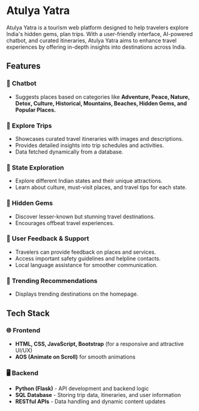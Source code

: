 # Atulya Yatra

Atulya Yatra is a tourism web platform designed to help travelers explore India's hidden gems, plan trips. With a user-friendly interface, AI-powered chatbot, and curated itineraries, Atulya Yatra aims to enhance travel experiences by offering in-depth insights into destinations across India.

## Features

### 🔹 Chatbot
- Suggests places based on categories like **Adventure, Peace, Nature, Detox, Culture, Historical, Mountains, Beaches, Hidden Gems, and Popular Places.**

### 🔹 Explore Trips
- Showcases curated travel itineraries with images and descriptions.
- Provides detailed insights into trip schedules and activities.
- Data fetched dynamically from a database.

### 🔹 State Exploration
- Explore different Indian states and their unique attractions.
- Learn about culture, must-visit places, and travel tips for each state.

### 🔹 Hidden Gems
- Discover lesser-known but stunning travel destinations.
- Encourages offbeat travel experiences.

### 🔹 User Feedback & Support
- Travelers can provide feedback on places and services.
- Access important safety guidelines and helpline contacts.
- Local language assistance for smoother communication.

### 🔹 Trending Recommendations
- Displays trending destinations on the homepage.
  
## Tech Stack

### 🌐 Frontend
- **HTML, CSS, JavaScript, Bootstrap** (for a responsive and attractive UI/UX)
- **AOS (Animate on Scroll)** for smooth animations

### 🖥️ Backend
- **Python (Flask)** - API development and backend logic
- **SQL Database** - Storing trip data, itineraries, and user information
- **RESTful APIs** - Data handling and dynamic content updates


